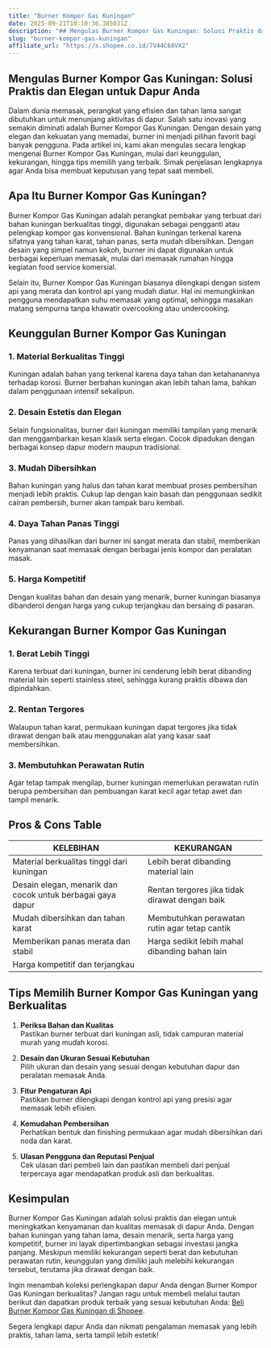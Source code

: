 ```yaml
---
title: "Burner Kompor Gas Kuningan"
date: 2025-09-21T10:10:36.385031Z
description: "## Mengulas Burner Kompor Gas Kuningan: Solusi Praktis dan Elegan untuk Dapur Anda..."
slug: "burner-kompor-gas-kuningan"
affiliate_url: "https://s.shopee.co.id/7V44C68VX2"
---
```

## Mengulas Burner Kompor Gas Kuningan: Solusi Praktis dan Elegan untuk Dapur Anda

Dalam dunia memasak, perangkat yang efisien dan tahan lama sangat dibutuhkan untuk menunjang aktivitas di dapur. Salah satu inovasi yang semakin diminati adalah Burner Kompor Gas Kuningan. Dengan desain yang elegan dan kekuatan yang memadai, burner ini menjadi pilihan favorit bagi banyak pengguna. Pada artikel ini, kami akan mengulas secara lengkap mengenai Burner Kompor Gas Kuningan, mulai dari keunggulan, kekurangan, hingga tips memilih yang terbaik. Simak penjelasan lengkapnya agar Anda bisa membuat keputusan yang tepat saat membeli.

## Apa Itu Burner Kompor Gas Kuningan?

Burner Kompor Gas Kuningan adalah perangkat pembakar yang terbuat dari bahan kuningan berkualitas tinggi, digunakan sebagai pengganti atau pelengkap kompor gas konvensional. Bahan kuningan terkenal karena sifatnya yang tahan karat, tahan panas, serta mudah dibersihkan. Dengan desain yang simpel namun kokoh, burner ini dapat digunakan untuk berbagai keperluan memasak, mulai dari memasak rumahan hingga kegiatan food service komersial.

Selain itu, Burner Kompor Gas Kuningan biasanya dilengkapi dengan sistem api yang merata dan kontrol api yang mudah diatur. Hal ini memungkinkan pengguna mendapatkan suhu memasak yang optimal, sehingga masakan matang sempurna tanpa khawatir overcooking atau undercooking.

## Keunggulan Burner Kompor Gas Kuningan

### 1. Material Berkualitas Tinggi
Kuningan adalah bahan yang terkenal karena daya tahan dan ketahanannya terhadap korosi. Burner berbahan kuningan akan lebih tahan lama, bahkan dalam penggunaan intensif sekalipun.

### 2. Desain Estetis dan Elegan
Selain fungsionalitas, burner dari kuningan memiliki tampilan yang menarik dan menggambarkan kesan klasik serta elegan. Cocok dipadukan dengan berbagai konsep dapur modern maupun tradisional.

### 3. Mudah Dibersihkan
Bahan kuningan yang halus dan tahan karat membuat proses pembersihan menjadi lebih praktis. Cukup lap dengan kain basah dan penggunaan sedikit cairan pembersih, burner akan tampak baru kembali.

### 4. Daya Tahan Panas Tinggi
Panas yang dihasilkan dari burner ini sangat merata dan stabil, memberikan kenyamanan saat memasak dengan berbagai jenis kompor dan peralatan masak.

### 5. Harga Kompetitif
Dengan kualitas bahan dan desain yang menarik, burner kuningan biasanya dibanderol dengan harga yang cukup terjangkau dan bersaing di pasaran.

## Kekurangan Burner Kompor Gas Kuningan

### 1. Berat Lebih Tinggi
Karena terbuat dari kuningan, burner ini cenderung lebih berat dibanding material lain seperti stainless steel, sehingga kurang praktis dibawa dan dipindahkan.

### 2. Rentan Tergores
Walaupun tahan karat, permukaan kuningan dapat tergores jika tidak dirawat dengan baik atau menggunakan alat yang kasar saat membersihkan.

### 3. Membutuhkan Perawatan Rutin
Agar tetap tampak mengilap, burner kuningan memerlukan perawatan rutin berupa pembersihan dan pembuangan karat kecil agar tetap awet dan tampil menarik.

## Pros & Cons Table

| KELEBIHAN                                                      | KEKURANGAN                                                      |
|----------------------------------------------------------------|------------------------------------------------------------------|
| Material berkualitas tinggi dari kuningan                      | Lebih berat dibanding material lain                            |
| Desain elegan, menarik dan cocok untuk berbagai gaya dapur    | Rentan tergores jika tidak dirawat dengan baik               |
| Mudah dibersihkan dan tahan karat                              | Membutuhkan perawatan rutin agar tetap cantik                |
| Memberikan panas merata dan stabil                             | Harga sedikit lebih mahal dibanding bahan lain               | 
| Harga kompetitif dan terjangkau                               |                                                                  |

## Tips Memilih Burner Kompor Gas Kuningan yang Berkualitas

1. **Periksa Bahan dan Kualitas**  
Pastikan burner terbuat dari kuningan asli, tidak campuran material murah yang mudah korosi.

2. **Desain dan Ukuran Sesuai Kebutuhan**  
Pilih ukuran dan desain yang sesuai dengan kebutuhan dapur dan peralatan memasak Anda.

3. **Fitur Pengaturan Api**  
Pastikan burner dilengkapi dengan kontrol api yang presisi agar memasak lebih efisien.

4. **Kemudahan Pembersihan**  
Perhatikan bentuk dan finishing permukaan agar mudah dibersihkan dari noda dan karat.

5. **Ulasan Pengguna dan Reputasi Penjual**  
Cek ulasan dari pembeli lain dan pastikan membeli dari penjual terpercaya agar mendapatkan produk asli dan berkualitas.

## Kesimpulan

Burner Kompor Gas Kuningan adalah solusi praktis dan elegan untuk meningkatkan kenyamanan dan kualitas memasak di dapur Anda. Dengan bahan kuningan yang tahan lama, desain menarik, serta harga yang kompetitif, burner ini layak dipertimbangkan sebagai investasi jangka panjang. Meskipun memiliki kekurangan seperti berat dan kebutuhan perawatan rutin, keunggulan yang dimiliki jauh melebihi kekurangan tersebut, terutama jika dirawat dengan baik.

Ingin menambah koleksi perlengkapan dapur Anda dengan Burner Kompor Gas Kuningan berkualitas? Jangan ragu untuk membeli melalui tautan berikut dan dapatkan produk terbaik yang sesuai kebutuhan Anda: [Beli Burner Kompor Gas Kuningan di Shopee](https://s.shopee.co.id/7V44C68VX2).

Segera lengkapi dapur Anda dan nikmati pengalaman memasak yang lebih praktis, tahan lama, serta tampil lebih estetik!